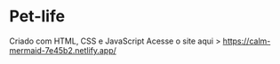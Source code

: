 # Pet-life
Criado com HTML,  CSS  e JavaScript
Acesse o site aqui > https://calm-mermaid-7e45b2.netlify.app/
